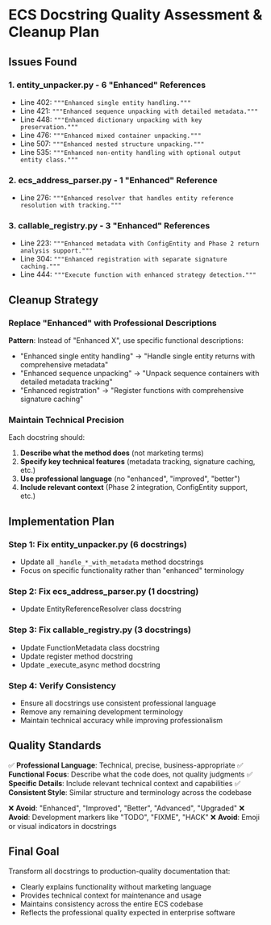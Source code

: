 # ECS Docstring Quality Assessment & Cleanup Plan

## Issues Found

### 1. **entity_unpacker.py** - 6 "Enhanced" References
- Line 402: `"""Enhanced single entity handling."""`
- Line 421: `"""Enhanced sequence unpacking with detailed metadata."""`
- Line 448: `"""Enhanced dictionary unpacking with key preservation."""`
- Line 476: `"""Enhanced mixed container unpacking."""`
- Line 507: `"""Enhanced nested structure unpacking."""`
- Line 535: `"""Enhanced non-entity handling with optional output entity class."""`

### 2. **ecs_address_parser.py** - 1 "Enhanced" Reference
- Line 276: `"""Enhanced resolver that handles entity reference resolution with tracking."""`

### 3. **callable_registry.py** - 3 "Enhanced" References  
- Line 223: `"""Enhanced metadata with ConfigEntity and Phase 2 return analysis support."""`
- Line 304: `"""Enhanced registration with separate signature caching."""`
- Line 444: `"""Execute function with enhanced strategy detection."""`

## Cleanup Strategy

### Replace "Enhanced" with Professional Descriptions

**Pattern**: Instead of "Enhanced X", use specific functional descriptions:
- "Enhanced single entity handling" → "Handle single entity returns with comprehensive metadata"
- "Enhanced sequence unpacking" → "Unpack sequence containers with detailed metadata tracking"
- "Enhanced registration" → "Register functions with comprehensive signature caching"

### Maintain Technical Precision

Each docstring should:
1. **Describe what the method does** (not marketing terms)
2. **Specify key technical features** (metadata tracking, signature caching, etc.)
3. **Use professional language** (no "enhanced", "improved", "better")
4. **Include relevant context** (Phase 2 integration, ConfigEntity support, etc.)

## Implementation Plan

### Step 1: Fix entity_unpacker.py (6 docstrings)
- Update all `_handle_*_with_metadata` method docstrings
- Focus on specific functionality rather than "enhanced" terminology

### Step 2: Fix ecs_address_parser.py (1 docstring)  
- Update EntityReferenceResolver class docstring

### Step 3: Fix callable_registry.py (3 docstrings)
- Update FunctionMetadata class docstring
- Update register method docstring  
- Update _execute_async method docstring

### Step 4: Verify Consistency
- Ensure all docstrings use consistent professional language
- Remove any remaining development terminology
- Maintain technical accuracy while improving professionalism

## Quality Standards

✅ **Professional Language**: Technical, precise, business-appropriate
✅ **Functional Focus**: Describe what the code does, not quality judgments
✅ **Specific Details**: Include relevant technical context and capabilities
✅ **Consistent Style**: Similar structure and terminology across the codebase

❌ **Avoid**: "Enhanced", "Improved", "Better", "Advanced", "Upgraded"
❌ **Avoid**: Development markers like "TODO", "FIXME", "HACK"
❌ **Avoid**: Emoji or visual indicators in docstrings

## Final Goal

Transform all docstrings to production-quality documentation that:
- Clearly explains functionality without marketing language
- Provides technical context for maintenance and usage
- Maintains consistency across the entire ECS codebase
- Reflects the professional quality expected in enterprise software